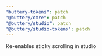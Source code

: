 ```yaml
---
"buttery-tokens": patch
"@buttery/core": patch
"@buttery/studio": patch
"@buttery/studio-tokens": patch
---
```


Re-enables sticky scrolling in studio
